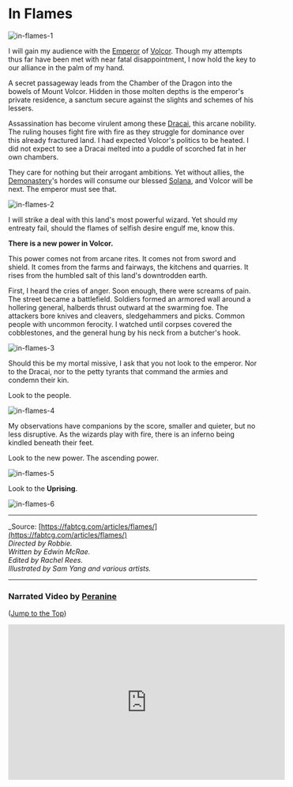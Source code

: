 # In Flames

<img src="https://d2hl7maqck52px.cloudfront.net/main-story/08-uprising/in-flames-1.webp" alt="in-flames-1" class="center">

I will gain my audience with the [Emperor](../../heroes-of-rathe/emperor-about.md) of [Volcor](../../continents/rathe/volcor/volcor.md). Though my attempts thus far have been met with near fatal disappointment, I now hold the key to our alliance in the palm of my hand.

A secret passageway leads from the Chamber of the Dragon into the bowels of Mount Volcor. Hidden in those molten depths is the emperor's private residence, a sanctum secure against the slights and schemes of his lessers.

Assassination has become virulent among these [Dracai](~Dracai), this arcane nobility. The ruling houses fight fire with fire as they struggle for dominance over this already fractured land. I had expected Volcor's politics to be heated. I did not expect to see a Dracai melted into a puddle of scorched fat in her own chambers.

They care for nothing but their arrogant ambitions. Yet without allies, the [Demonastery](../../continents/rathe/demonastery/demonastery.md)'s hordes will consume our blessed [Solana](../../continents/rathe/solana/solana.md), and Volcor will be next. The emperor must see that.

<img src="https://d2hl7maqck52px.cloudfront.net/main-story/08-uprising/in-flames-2.webp" alt="in-flames-2" class="center">

I will strike a deal with this land's most powerful wizard. Yet should my entreaty fail, should the flames of selfish desire engulf me, know this.

**There is a new power in Volcor.**

This power comes not from arcane rites. It comes not from sword and shield. It comes from the farms and fairways, the kitchens and quarries. It rises from the humbled salt of this land's downtrodden earth.

First, I heard the cries of anger. Soon enough, there were screams of pain. The street became a battlefield. Soldiers formed an armored wall around a hollering general, halberds thrust outward at the swarming foe. The attackers bore knives and cleavers, sledgehammers and picks. Common people with uncommon ferocity. I watched until corpses covered the cobblestones, and the general hung by his neck from a butcher's hook.

<img src="https://d2hl7maqck52px.cloudfront.net/main-story/08-uprising/in-flames-3.webp" alt="in-flames-3" class="center">

Should this be my mortal missive, I ask that you not look to the emperor. Nor to the Dracai, nor to the petty tyrants that command the armies and condemn their kin.

Look to the people.

<img src="https://d2hl7maqck52px.cloudfront.net/main-story/08-uprising/in-flames-4.webp" alt="in-flames-4" class="center">

My observations have companions by the score, smaller and quieter, but no less disruptive. As the wizards play with fire, there is an inferno being kindled beneath their feet.

Look to the new power. The ascending power.

<img src="https://d2hl7maqck52px.cloudfront.net/main-story/08-uprising/in-flames-5.webp" alt="in-flames-5" class="center">

Look to the **Uprising**.

<img src="https://d2hl7maqck52px.cloudfront.net/main-story/08-uprising/in-flames-6.webp" alt="in-flames-6" class="center">

---

_Source: [https://fabtcg.com/articles/flames/](https://fabtcg.com/articles/flames/)<br>
_Directed by Robbie._<br>
_Written by Edwin McRae._<br>
_Edited by Rachel Rees._<br>
_Illustrated by Sam Yang and various artists._

---

### Narrated Video by [Peranine](https://www.youtube.com/@Peranine)

<p>
(<a href="#in-flames">Jump to the Top</a>)
</p>

<div style="text-align: center;"><iframe width="560" height="315" src="https://www.youtube.com/embed/B2qHOZ5mZi8" title="YouTube video player" frameborder="0" allow="accelerometer; autoplay; clipboard-write; encrypted-media; gyroscope; picture-in-picture; web-share" allowfullscreen></iframe></div>
